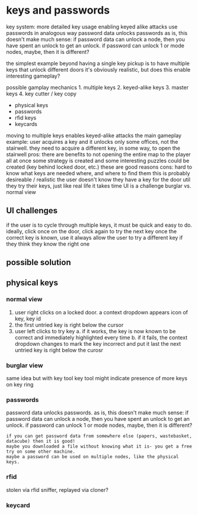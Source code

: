 # keys and passwords

key system:
    more detailed key usage enabling keyed alike attacks 
    use passwords in analogous way
    password data unlocks passwords
        as is, this doesn't make much sense:
        if password data can unlock a node, then you have spent an unlock to get an unlock.
        if password can unlock 1 or mode nodes, maybe, then it is different?



the simplest example beyond having a single key pickup is to have multiple keys that unlock different doors
it's obviously realistic, but does this enable interesting gameplay?

possible gamplay mechanics
    1. multiple keys
    2. keyed-alike keys
    3. master keys
    4. key cutter / key copy

* physical keys
* passwords
* rfid keys
* keycards


moving to multiple keys enables keyed-alike attacks
the main gameplay example:
    user acquires a key and it unlocks only some offices, not the stairwell.
    they need to acquire a different key, in some way, to open the stairwell
pros:
    there are benefits to not opening the entire map to the player all at once
    some strategy is created
    and 
    some interesting puzzles could be created (key behind locked door, etc.)
    these are good reasons
cons:
    hard to know what keys are needed where, and where to find them
        this is probably desireable / realistic
        the user doesn't know they have a key for the door util they try their keys, just like real life
        it takes time
    UI is a challenge
        burglar vs. normal view



## UI challenges

if the user is to cycle through multiple keys, it must be quick and easy to do.
ideally, click once on the door, click again to try the next key
once the correct key is known, use it always
allow the user to try a different key if they think they know the right one

## possible solution


## physical keys
### normal view
1. user right clicks on a locked door. a context dropdown appears
    icon of key, key id
2. the first untried key is right below the cursor
3. user left clicks to try key
    a. if it works, the key is now known to be correct and immediately highlighted every time
    b. if it fails, the context dropdown changes to mark the key incorrect and put it last
        the next untried key is right below the curosr

### burglar view

same idea but with key tool
key tool might indicate presence of more keys on key ring

### passwords

password data unlocks passwords. as is, this doesn't make much sense:
    if password data can unlock a node, then you have spent an unlock to get an unlock.
    if password can unlock 1 or mode nodes, maybe, then it is different?

    if you can get password data from somewhere else (papers, wastebasket, datacube) then it is good!
    maybe you downloaded a file without knowing what it is- you get a free try on some other machine.
    maybe a password can be used on multiple nodes, like the physical keys.

### rfid

stolen via rfid sniffer, replayed via cloner?

### keycard